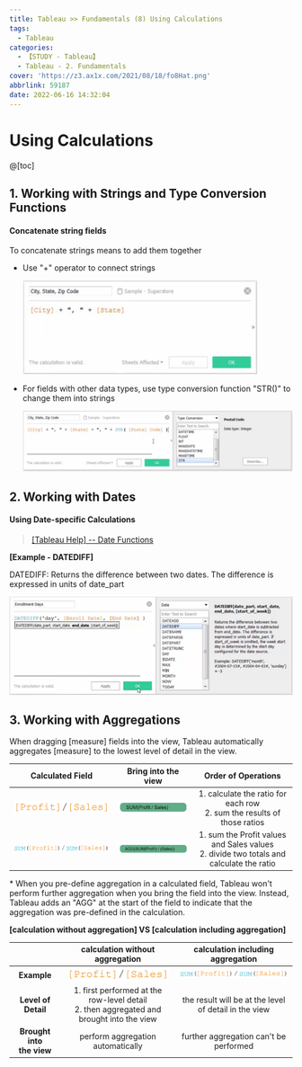 ```yaml
---
title: Tableau >> Fundamentals (8) Using Calculations
tags:
  - Tableau
categories:
  - 【STUDY - Tableau】
  - Tableau - 2. Fundamentals
cover: 'https://z3.ax1x.com/2021/08/18/fo8Hat.png'
abbrlink: 59187
date: 2022-06-16 14:32:04
---
```


# Using Calculations

@[toc]



## **1. Working with Strings and Type Conversion Functions**

#### Concatenate string fields

To concatenate strings means to add them together

* Use "+" operator to connect strings

  <img src="../images/S-Tableau-Fundamentals-8-Using-Calculations/image-20210528101257676.png" alt="image-20210528101257676" style="zoom:80%;" /> 

  

* For fields with other data types, use type conversion function "STR()" to change them into strings

  <img src="../images/S-Tableau-Fundamentals-8-Using-Calculations/image-20210528102740095.png" alt="image-20210528102740095" style="zoom:80%;" /> 

 



## **2. Working with Dates**

#### Using Date-specific Calculations

> [[Tableau Help] -- Date Functions](https://help.tableau.com/current/pro/desktop/en-us/functions_functions_date.htm)

**[Example - DATEDIFF]**

DATEDIFF: Returns the difference between two dates. The difference is expressed in units of date_part

<img src="../images/S-Tableau-Fundamentals-8-Using-Calculations/image-20210528104621973.png" alt="image-20210528104621973" style="zoom:80%;" />





## **3. Working with Aggregations**

When dragging [measure] fields into the view, Tableau automatically aggregates [measure] to the lowest level of detail in the view.



|                       Calculated Field                       |                     Bring into the view                      |                     Order of Operations                      |
| :----------------------------------------------------------: | :----------------------------------------------------------: | :----------------------------------------------------------: |
| <img src="../images/S-Tableau-Fundamentals-8-Using-Calculations/image-20210528123951612.png" alt="image-20210528123951612" style="zoom:30%;" /> | <img src="../images/S-Tableau-Fundamentals-8-Using-Calculations/image-20210528124107136.png" alt="image-20210528124107136" style="zoom:40%;" /> | 1. calculate the ratio for each row<br/>2. sum the results of those ratios |
| <img src="../images/S-Tableau-Fundamentals-8-Using-Calculations/image-20210528124605478.png" alt="image-20210528124605478" style="zoom:30%;" /> | <img src="../images/S-Tableau-Fundamentals-8-Using-Calculations/image-20210528124624680.png" alt="image-20210528124624680" style="zoom:40%;" /> | 1. sum the Profit values and Sales values<br>2. divide two totals and calculate the ratio |

\* When you pre-define aggregation in a calculated field, Tableau won't perform further aggregation when you bring the field into the view. Instead, Tableau adds an "AGG" at the start of the field to indicate that the aggregation was pre-defined in the calculation.



**[calculation without aggregation]  VS  [calculation including aggregation]**

|                               |               calculation without aggregation                |              calculation including aggregation               |
| :---------------------------: | :----------------------------------------------------------: | :----------------------------------------------------------: |
|          **Example**          | <img src="../images/S-Tableau-Fundamentals-8-Using-Calculations/image-20210528123951612.png" alt="image-20210528123951612" style="zoom:30%;" /> | <img src="../images/S-Tableau-Fundamentals-8-Using-Calculations/image-20210528124605478.png" alt="image-20210528124605478" style="zoom:30%;" /> |
|      **Level of Detail**      | 1. first performed at the row-level detail<br/>2. then aggregated and brought into the view |    the result will be at the level of detail in the view     |
| **Brought into <br>the view** |              perform aggregation automatically               |            further aggregation can't be performed            |

